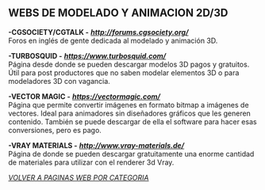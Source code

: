 ## WEBS DE MODELADO Y ANIMACION 2D/3D ##

**-CGSOCIETY/CGTALK -** ***<http://forums.cgsociety.org/>***  
Foros en inglés de gente dedicada al modelado y animación 3D.  

**-TURBOSQUID -** ***<https://www.turbosquid.com/>***  
Página desde donde se pueden descargar modelos 3D pagos y gratuitos.
Útil para post productores que no saben modelar elementos 3D o para
modeladores 3D con vagancia.  

**-VECTOR MAGIC -** ***<https://vectormagic.com/>***  
Página que permite convertir imágenes en formato bitmap a imágenes de
vectores. Ideal para animadores sin diseñadores gráficos que les generen
contenido. También se puede descargar de ella el software para hacer
esas conversiones, pero es pago.  

**-VRAY MATERIALS -** ***<http://www.vray-materials.de/>***  
Página de donde se pueden descargar gratuitamente una enorme cantidad de
materiales para utilizar con el renderer 3d Vray.  

[*VOLVER A PAGINAS WEB POR CATEGORIA*](PAGINAS_WEB.md)
